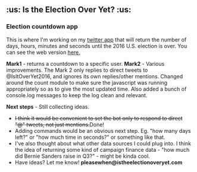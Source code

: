<h2>:us: Is the Election Over Yet? :us:</h2>

<h3>Election countdown app</h3>

This is where I'm working on my [twitter app](http://www.twitter.com/isitoveryet2016) that will return the number of days, hours, minutes and seconds until the 2016 U.S. election is over. You can see the web version [here.](http://www.istheelectionoveryet.com)

<b>Mark1</b> - returns a countdown to a specific user. 
<b>Mark2</b> - Various improvements. The Mark 2 only replies to direct tweets to @IsItOverYet2016, and ignores its own replies/other mentions. Changed around the count module to make sure the javascript was running appropriately so as to give the most updated time. Also added a bunch of console.log messages to keep the log clean and relevant.

<b>Next steps</b> - Still collecting ideas. 
<ul>	
<li><s>I think it would be convenient to set the bot only to respond to direct "@" tweets, not just mentions.</s>Done!</li>
<li>Adding commands would be an obvious next step. Eg. "how many days left?" or "how much time in seconds?" or something like that.</li>
<li>I've also thought about what other data sources I could plug into. I think the idea of returning some kind of campaign finance data - "how much did Bernie Sanders raise in Q3?" - might be kinda cool.</li>
<li>Have ideas? Let me know! <b>pleasewhen@istheelectionoveryet.com</b></li>
</ul>

